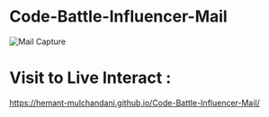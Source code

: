 # Code-Battle-Influencer-Mail

![Mail Capture](https://github.com/Hemant-Mulchandani/Code-Battle-Influencer-Mail/blob/main/Code%20Battle%20Influencer%20Mail%20Capture-1.png)

# Visit to Live Interact :

https://hemant-mulchandani.github.io/Code-Battle-Influencer-Mail/

